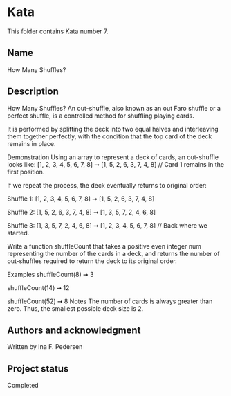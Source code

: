 # Kata 
This folder contains Kata number 7.
## Name
How Many Shuffles?

## Description
How Many Shuffles?
An out-shuffle, also known as an out Faro shuffle or a perfect shuffle, is a controlled method for shuffling playing cards.

It is performed by splitting the deck into two equal halves and interleaving them together perfectly, with the condition that the top card of the deck remains in place.

Demonstration
Using an array to represent a deck of cards, an out-shuffle looks like:
[1, 2, 3, 4, 5, 6, 7, 8] ➞ [1, 5, 2, 6, 3, 7, 4, 8]
// Card 1 remains in the first position.
 
If we repeat the process, the deck eventually returns to original order:

Shuffle 1:
[1, 2, 3, 4, 5, 6, 7, 8] ➞ [1, 5, 2, 6, 3, 7, 4, 8]
 

Shuffle 2:
[1, 5, 2, 6, 3, 7, 4, 8] ➞ [1, 3, 5, 7, 2, 4, 6, 8]
 
Shuffle 3:
[1, 3, 5, 7, 2, 4, 6, 8] ➞ [1, 2, 3, 4, 5, 6, 7, 8]
// Back where we started.
 
Write a function shuffleCount that takes a positive even integer num representing the number of the cards in a deck, and returns the number of out-shuffles required to return the deck to its original order.

Examples
shuffleCount(8) ➞ 3
 
shuffleCount(14) ➞ 12
 
shuffleCount(52) ➞ 8
Notes
The number of cards is always greater than zero. Thus, the smallest possible deck size is 2.

## Authors and acknowledgment
Written by Ina F. Pedersen

## Project status
Completed